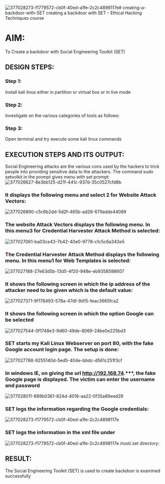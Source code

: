 ![377028273-f1779572-cb0f-40ed-a1fe-2c2c4898117e](https://github.com/user-attachments/assets/68ecc155-0b43-4560-8558-719deec8b194)# creating-a-backdoor-with-SET
creating a backdoor with SET - Ethical Hacking Techniques course

# AIM:
To Create a backdoor with Social Engineering Toolkit (SET)

## DESIGN STEPS:

### Step 1:

Install kali linux either in partition or virtual box or in live mode


### Step 2:

Investigate on the various categories of tools as follows:

### Step 3:

Open terminal and try execute some kali linux commands

## EXECUTION STEPS AND ITS OUTPUT:
Social Engineering attacks are the various cons used by the hackers to trick people into providing sensitive data to the attackers. 
The command sudo setoolkit in the prompt gives menu with set prompt:
![377026627-8e3bb125-d21f-441c-937d-35c0527cfd8b](https://github.com/user-attachments/assets/904da0e0-c301-4599-9df1-cbe87e32ea8c)

### It displays the following menu and select 2 for Website Attack Vectors:
![377026890-c5c6b2dd-5d2f-465b-ad26-679adde44069](https://github.com/user-attachments/assets/30add88a-d6e5-41b7-b7d6-7bde51690985)


### The website Attack Vectors displays the following menu. In this menu3 for Credential Harvester Attack Method is selected:
![377027061-ba03ce43-7b42-40e0-9778-c1c5c6a342e5](https://github.com/user-attachments/assets/a272fb29-db26-4987-b252-a0c91ca567f1)

### The Credential Harvester Attack Method displays the following menu. In this menu1 for Web Templates is selected:

![377027188-27e63d5b-13d5-4f20-948e-eb9358598607](https://github.com/user-attachments/assets/ed50414e-b136-486d-bcf7-ae949be1314c)

### It shows the following screen in which the ip address of the attacker need to be given which is the default value:
![377027371-9f178493-578a-47df-9d15-feac3665fca2](https://github.com/user-attachments/assets/5283d747-7858-420a-a9fb-368423bb7230)


### It shows the following screen in which the option Google can be selected
![377027544-0f1748e3-9d60-49de-8069-24be0e225bd3](https://github.com/user-attachments/assets/0e9961d9-366a-428d-8f2b-d987356dee69)


### SET starts my Kali Linux Webserver on port 80, with the fake Google account login page. The setup is done:
![377027788-9255140d-5ed5-404e-bbdc-d561c251f3cf](https://github.com/user-attachments/assets/aae7d3d8-d715-4a8d-9276-edf77cac74a3)


### In windows IE, on giving the url http://192.168.74.***, the fake Google page is displayed. The victim can enter the username and password
![377028011-889b0361-824d-4016-aa22-0f35a89eed29](https://github.com/user-attachments/assets/88ec84fc-11fe-448e-80aa-f4c4b83fbac2)


### SET logs the information regarding the Google credentials:
![377028273-f1779572-cb0f-40ed-a1fe-2c2c4898117e](https://github.com/user-attachments/assets/507f9edf-41a6-4021-9c83-396a3aaccb80)


### SET logs the information in the xml file under 
![377028273-f1779572-cb0f-40ed-a1fe-2c2c4898117e](https://github.com/user-attachments/assets/18b666c4-931d-4532-a9de-6a3e2a199b9c)
/root/.set directory:



## RESULT:
The Social Engineering Toolkit (SET) is used to create backdoor is  examined successfully
